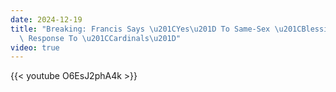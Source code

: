 ```yaml
---
date: 2024-12-19
title: "Breaking: Francis Says \u201CYes\u201D To Same-Sex \u201CBlessings\u201D In\
  \ Response To \u201CCardinals\u201D"
video: true
---
```



{{< youtube O6EsJ2phA4k >}}
